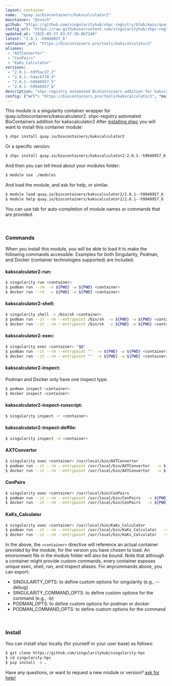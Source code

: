 ```yaml
---
layout: container
name:  "quay.io/biocontainers/kakscalculator2"
maintainer: "@vsoch"
github: "https://github.com/singularityhub/shpc-registry/blob/main/quay.io/biocontainers/kakscalculator2/container.yaml"
config_url: "https://raw.githubusercontent.com/singularityhub/shpc-registry/main/quay.io/biocontainers/kakscalculator2/container.yaml"
updated_at: "2025-05-27 03:57:30.867249"
latest: "2.0.1--h9948957_6"
container_url: "https://biocontainers.pro/tools/kakscalculator2"
aliases:
 - "AXTConvertor"
 - "ConPairs"
 - "KaKs_Calculator"
versions:
 - "2.0.1--h9f5acd7_2"
 - "2.0.1--h4ac6f70_4"
 - "2.0.1--h9948957_5"
 - "2.0.1--h9948957_6"
description: "shpc-registry automated BioContainers addition for kakscalculator2"
config: {"url": "https://biocontainers.pro/tools/kakscalculator2", "maintainer": "@vsoch", "description": "shpc-registry automated BioContainers addition for kakscalculator2", "latest": {"2.0.1--h9948957_6": "sha256:ae157b0f27553d80557083c4472f085f06707361b21c492ccd1105e4a553136f"}, "tags": {"2.0.1--h9f5acd7_2": "sha256:172eea3e171ef608e73e2bbae63645d9dd4c82052f6bdf924d19326fcdba6d40", "2.0.1--h4ac6f70_4": "sha256:f8e8cf39e32e533e60344df1cc9385128402284f47f40b01bd834931d27f0048", "2.0.1--h9948957_5": "sha256:20390c67b4255ea1475f08bfafa950c616649b72b39f646de72e5c33455ed5b3", "2.0.1--h9948957_6": "sha256:ae157b0f27553d80557083c4472f085f06707361b21c492ccd1105e4a553136f"}, "docker": "quay.io/biocontainers/kakscalculator2", "aliases": {"AXTConvertor": "/usr/local/bin/AXTConvertor", "ConPairs": "/usr/local/bin/ConPairs", "KaKs_Calculator": "/usr/local/bin/KaKs_Calculator"}}
---
```


This module is a singularity container wrapper for quay.io/biocontainers/kakscalculator2.
shpc-registry automated BioContainers addition for kakscalculator2
After [installing shpc](#install) you will want to install this container module:


```bash
$ shpc install quay.io/biocontainers/kakscalculator2
```

Or a specific version:

```bash
$ shpc install quay.io/biocontainers/kakscalculator2:2.0.1--h9948957_6
```

And then you can tell lmod about your modules folder:

```bash
$ module use ./modules
```

And load the module, and ask for help, or similar.

```bash
$ module load quay.io/biocontainers/kakscalculator2/2.0.1--h9948957_6
$ module help quay.io/biocontainers/kakscalculator2/2.0.1--h9948957_6
```

You can use tab for auto-completion of module names or commands that are provided.

<br>

### Commands

When you install this module, you will be able to load it to make the following commands accessible.
Examples for both Singularity, Podman, and Docker (container technologies supported) are included.

#### kakscalculator2-run:

```bash
$ singularity run <container>
$ podman run --rm  -v ${PWD} -w ${PWD} <container>
$ docker run --rm  -v ${PWD} -w ${PWD} <container>
```

#### kakscalculator2-shell:

```bash
$ singularity shell -s /bin/sh <container>
$ podman run --it --rm --entrypoint /bin/sh  -v ${PWD} -w ${PWD} <container>
$ docker run --it --rm --entrypoint /bin/sh  -v ${PWD} -w ${PWD} <container>
```

#### kakscalculator2-exec:

```bash
$ singularity exec <container> "$@"
$ podman run --it --rm --entrypoint ""  -v ${PWD} -w ${PWD} <container> "$@"
$ docker run --it --rm --entrypoint ""  -v ${PWD} -w ${PWD} <container> "$@"
```

#### kakscalculator2-inspect:

Podman and Docker only have one inspect type.

```bash
$ podman inspect <container>
$ docker inspect <container>
```

#### kakscalculator2-inspect-runscript:

```bash
$ singularity inspect -r <container>
```

#### kakscalculator2-inspect-deffile:

```bash
$ singularity inspect -d <container>
```


#### AXTConvertor

```bash
$ singularity exec <container> /usr/local/bin/AXTConvertor
$ podman run --it --rm --entrypoint /usr/local/bin/AXTConvertor   -v ${PWD} -w ${PWD} <container> -c " $@"
$ docker run --it --rm --entrypoint /usr/local/bin/AXTConvertor   -v ${PWD} -w ${PWD} <container> -c " $@"
```


#### ConPairs

```bash
$ singularity exec <container> /usr/local/bin/ConPairs
$ podman run --it --rm --entrypoint /usr/local/bin/ConPairs   -v ${PWD} -w ${PWD} <container> -c " $@"
$ docker run --it --rm --entrypoint /usr/local/bin/ConPairs   -v ${PWD} -w ${PWD} <container> -c " $@"
```


#### KaKs_Calculator

```bash
$ singularity exec <container> /usr/local/bin/KaKs_Calculator
$ podman run --it --rm --entrypoint /usr/local/bin/KaKs_Calculator   -v ${PWD} -w ${PWD} <container> -c " $@"
$ docker run --it --rm --entrypoint /usr/local/bin/KaKs_Calculator   -v ${PWD} -w ${PWD} <container> -c " $@"
```



In the above, the `<container>` directive will reference an actual container provided
by the module, for the version you have chosen to load. An environment file in the
module folder will also be bound. Note that although a container
might provide custom commands, every container exposes unique exec, shell, run, and
inspect aliases. For anycommands above, you can export:

 - SINGULARITY_OPTS: to define custom options for singularity (e.g., --debug)
 - SINGULARITY_COMMAND_OPTS: to define custom options for the command (e.g., -b)
 - PODMAN_OPTS: to define custom options for podman or docker
 - PODMAN_COMMAND_OPTS: to define custom options for the command

<br>

### Install

You can install shpc locally (for yourself or your user base) as follows:

```bash
$ git clone https://github.com/singularityhub/singularity-hpc
$ cd singularity-hpc
$ pip install -e .
```

Have any questions, or want to request a new module or version? [ask for help!](https://github.com/singularityhub/singularity-hpc/issues)